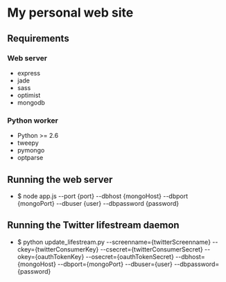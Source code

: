 # My personal web site

## Requirements

### Web server

- express
- jade
- sass
- optimist
- mongodb

### Python worker

- Python >= 2.6
- tweepy
- pymongo
- optparse

## Running the web server

- $ node app.js --port {port} --dbhost {mongoHost} --dbport {mongoPort} --dbuser {user} --dbpassword {password}

## Running the Twitter lifestream daemon
- $ python update_lifestream.py --screenname={twitterScreenname} --ckey={twitterConsumerKey} --csecret={twitterConsumerSecret} --okey={oauthTokenKey} --osecret={oauthTokenSecret} --dbhost={mongoHost} --dbport={mongoPort} --dbuser={user} --dbpassword={password}

